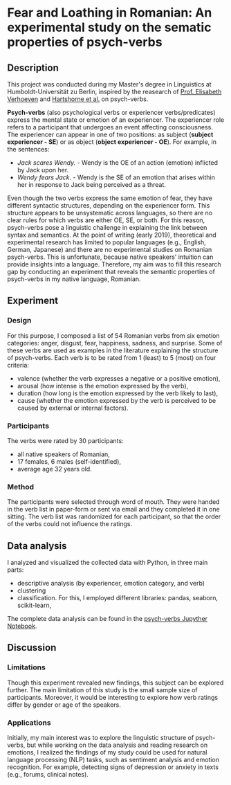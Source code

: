 # Fear and Loathing in Romanian: An experimental study on the sematic properties of psych-verbs


## Description
This project was conducted during my Master's degree in Linguistics at Humboldt-Universität zu Berlin, inspired by the reasearch of [Prof. Elisabeth Verhoeven](https://www2.hu-berlin.de/experiencer/alternation/en/index.html) and [Hartshorne et al.](https://www.researchgate.net/publication/308761372_Psych_verbs_the_linking_problem_and_the_acquisition_of_language) on psych-verbs. 

**Psych-verbs** (also psychological verbs or experiencer verbs/predicates) express the mental state or emotion of an experiencer. The experiencer role refers to a participant that undergoes an event affecting consciousness. The experiencer can appear in one of two positions: as subject (**subject experiencer - SE**) or as object (**object experiencer - OE**). For example, in the sentences:

- *Jack scares Wendy.* - Wendy is the OE of an action (emotion) inflicted by Jack upon her.
- *Wendy fears Jack.* - Wendy is the SE of an emotion that arises within her in response to Jack being perceived as a threat. 

Even though the two verbs express the same emotion of fear, they have different syntactic structures, depending on the experiencer form. This structure appears to be unsystematic across languages, so there are no clear rules for which verbs are either OE, SE, or both. For this reason, psych-verbs pose a linguistic challenge in explaining the link between syntax and semantics. At the point of writing (early 2019), theoretical and experimental research has limited to popular languages (e.g., English, German, Japanese) and there are no experimental studies on Romanian psych-verbs. This is unfortunate, because native speakers' intuition can provide insights into a language. Therefore, my aim was to fill this research gap by conducting an experiment that reveals the semantic properties of psych-verbs in my native language, Romanian.

## Experiment
### Design
For this purpose, I composed a list of 54 Romanian verbs from six emotion categories: anger, disgust, fear, happiness, sadness, and surprise. Some of these verbs are used as examples in the literature explaining the structure of psych-verbs. Each verb is to be rated from 1 (least) to 5 (most) on four criteria: 
- valence (whether the verb expresses a negative or a positive emotion),
- arousal (how intense is the emotion expressed by the verb), 
- duration (how long is the emotion expressed by the verb likely to last), 
- cause (whether the emotion expressed by the verb is perceived to be caused by external or internal factors). 
### Participants
The verbs were rated by 30 participants:
- all native speakers of Romanian,
- 17 females, 6 males (self-identified),
- average age 32 years old.
### Method
The participants were selected through word of mouth. They were handed in the verb list in paper-form or sent via email and they completed it in one sitting. The verb list was randomized for each participant, so that the order of the verbs could not influence the ratings. 

## Data analysis
I analyzed and visualized the collected data with Python, in three main parts:
- descriptive analysis (by experiencer, emotion category, and verb)
- clustering
- classification.
For this, I employed different libraries: pandas, seaborn, scikit-learn, 
 
The complete data analysis can be found in the [psych-verbs Jupyther Notebook](https://github.com/lorenanda/psych-verbs/blob/master/psych-verbs.ipynb).

## Discussion
### Limitations
Though this experiment revealed new findings, this subject can be explored further. The main limitation of this study is the small sample size of participants. Moreover, it would be interesting to explore how verb ratings differ by gender or age of the speakers.
### Applications
Initially, my main interest was to explore the linguistic structure of psych-verbs, but while working on the data analysis and reading research on emotions, I realized the findings of my study could be used for natural language processing (NLP) tasks, such as sentiment analysis and emotion recognition. For example, detecting signs of depression or anxiety in texts (e.g., forums, clinical notes).
